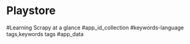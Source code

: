 # Playstore
#Learning Scrapy at a glance
#app_id_collection
#keywords-language tags,keywords tags
#app_data

